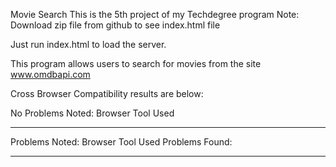 Movie Search
This is the 5th project of my Techdegree program
Note: Download zip file from github to see index.html file

Just run index.html to load the server.

This program allows users to search for movies from the site www.omdbapi.com


Cross Browser Compatibility results are below:

No Problems Noted:
  Browser                       Tool Used
  ----------------              -----------
  

Problems Noted:
  Browser                       Tool Used        Problems Found:
  ----------------              -----------      ---------------
  